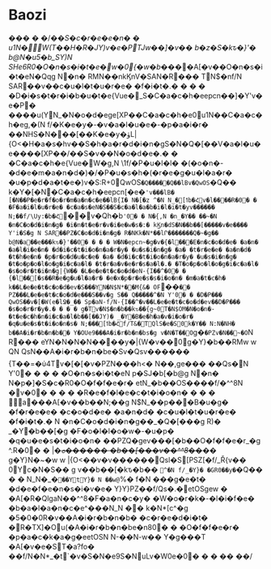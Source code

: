 # Baozi

��� � �/�_�S�c�r�e�e�n� � u1N�\W(T��H�R�JY)v�e�PTJw��]�v�� b�z�S�kԏ�}'� b@N�u5�b_SY)N SHe6R0�O�n�s�i�t�e�w�0{�w�b_����A\[�v��O�n�s�i�t�eN�Qqg N�n� RMN��nkϏnV�SAN�R��� TN$�nf/N SAR��v��c�u�l�t�u�r�e� �f�i�t�.� � � � �D�i�s�t�r�i�b�u�t�e{Vue�\_S�C�a�c�h�eepcn��]�Y'v�e�P� ����u(YN_�N�o�d�ege\[XP��C�a�c�h�e0u1N��C�a�c�h�eg,�(N f/�K�e�y�-�v�a�l�u�e�-�p�a�i�r� ��NHS�N���\[��K�e�y�ۈL|{O<�H�a�s�hv��S�h�a�r�d�i�n�gS�N�Q�\[��V�a�l�u�e����\[XP��/��S�v��N�o�d�e�.� � �C�a�c�h�e{Vue�W�g,N \1f/�P�u�l�l� �(�o�n�-�d�e�m�a�n�d�)�/�P�u�s�h�(�r�e�g�u�l�a�r� �u�p�d�a�t�e�)v�S:R+0QwOS`�Q�����Q��lBv�QwOS`�Q�� k�Y�\[�N�C�a�c�h�eepcn\[�e�`'v���lB� [�N��P�e�r�f�o�r�m�a�n�c�e��lB{I� N�[�z ^�N N_�[ߗb�Հv�l����R�0� � �F�a�i�l�u�r�e� �c�a�s�eN�S��S�c�a�l�a�b�i�l�i�t�yv������ N;��f/\Uy:�b�Հ`��v�Qh�b`'0� � N�{,N �n_�Y�� ��~�N �n�C�o�d�i�n�g� �i�n�t�e�r�v�i�e�w�s�:� kϏn�dS�N��b��[�����v�e���� Y'i�S�g N SAR��PZ�C�o�d�i�n�g� R�NKk�N*��lՐ�������Q�~�g�� b@N�a��e���kԏ�}'��0� � � � W�N�epcn~�g�v�{�l՘���E�n�c�o�d�e� �a�n� �a�l�i�e�n� �d�i�c�t�i�o�n�a�r�y� �u�s�i�n�g� �a� �t�r�e�e� �a�n�d� �t�h�e�n� �p�r�o�d�u�c�e� �a� �d�i�c�t�i�o�n�a�r�y� �u�s�i�n�g� �t�o�p�o�l�o�g�i�c�a�l� �t�r�a�v�e�r�s�a�l�.� �T�o�p�o�l�o�g�i�c�a�l� �s�o�r�t�i�n�g|{W�� �L�e�e�t�c�o�d�eN-{I��^�0� � {�l՘��[�s��R�e�g�u�l�a�r� �e�x�p�r�e�s�s�i�o�n� �m�a�t�c�h� k��L�e�e�t�c�o�d�ev�S���YN�N$N*��M{&� OF`��`�� PZ���L�e�e�t�c�o�d�e���S��v�g S�� Q��٘���^�N Y'0� � �D�P��� QwOS��v�[�W(e�lՋ�_�� Sp�aN-f/N-{I��^�v��L�e�e�t�c�o�d�ev��D�P��� �s�o�r�r�y�.� � � � g�Tv�N$�n�b��kԏ��{g~0T�N$OM�N�o�n�-�t�e�c�h�n�i�c�a�l�b��[��JY)� _�Y�B�e�h�a�v�i�o�r� �q�u�e�s�t�i�o�n�s� N;���[ߗb�Հf/T&�TQlS�e�S0k�Y�� N:N�NH� b��A�i�r�b�n�b�� Y�OUe9���A�i�r�b�n�bs�g v�N�T��O`g�`�PZv�N��~�O`N R��� eYN�N�N�N����y�|{W�v��0g�Y}�b��RMw w QN QsN��A�i�r�b�n�be�Sv�Qsv������ {T��=�ύ4Tv�\[�\[�v�PZN���h<� N��,ge��� ��Qs�N Y'0� � � � �O�n�s�i�t�eN p�SJ�b\[�b@g N�n� N�p�]�S�c�R0�O�f�f�e�r� etN_�b��OS����f/�^^8N �v�0� � � � �R�e�f�l�e�c�t�i�o�n� � � � \a���A\[�v��b��N;��g N$N_��p���B�u�g� �f�r�e�e� �c�o�d�e� �a�n�d� �c�u�l�t�u�r�e� �f�i�t�.� N �n�C�o�d�i�n�g��\_�Q�\[���g R)� \_�Y�b��\[�g �F�o�l�l�o�w�-�u�p� �q�u�e�s�t�i�o�n� ��PZQ�gev���\[�b��O�f�f�e�r\_�g ^.R�0� � |�_~~_ߋ������ �b��\[���v��^^8��_~~_�� g�Y}N�\~�w w |{O<��v�v������Qsl�S\[PSZ\[�f/\_Ř{v�� 0Yc�N�S�� g v��b��\[�kԏ�b�� `^�N f/_�Y}� �GR0��y�`�Q�� � � N_N�\_�`��YtY}� N ��w@`%� f�N ���g�e�t� �d�e�f�e�n�s�i�v�e� Y}Y}PZ��f/Qs�.�etOSgew � �A\[�R�QlgaN��^^8�F�a�n�c�y� �W�o�r�k�-�l�i�f�e� �b�a�l�a�n�c�e^���N_N �� k�N\*\[c^�g �5�0�0R�v��A�i�r�b�n�b� �c�r�e�d�i�t� �R�TX]�Ou(�A�i�r�b�n�be�n80� � �O�f�f�e�r� �p�a�c�k�a�g�eetOSN N-��N-w�� Y�g���T �A\[�v�e�ST�a?fo� ��f/N�N\*\_�t\`�v�S�N�e9S�NuLv�W0e�0� � � �_� �_�/
